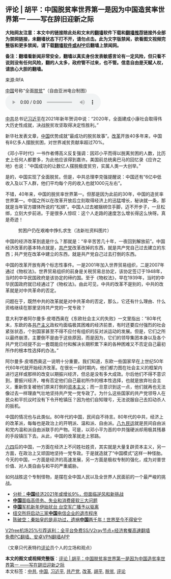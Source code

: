  <h2>评论 | 胡平：中国脱贫率世界第一是因为中国造贫率世界第一 ——写在辞旧迎新之际</h2> <p class="notice"><b>大陆网友注意：本文中的链接除此处和文末的<a href="https://github.com/bannedbook/fanqiang" >翻墙</a>软件下载和<a href="https://github.com/killgcd/justmysocks/blob/master/README.md">翻墙推荐</a>链接外全部为禁网链接，未翻墙状态下打不开，请勿点击。此为文字版禁闻，欲看图文视频完整版和更多禁闻，请下载<a href="https://github.com/bannedbook/fanqiang">翻墙软件或APP</a>后翻墙上禁闻网。</p><p>备注：翻墙看新闻非常安全，翻墙以真实身份发表敏感言论有一定风险，但只看不说则没有任何风险，翻的人太多，政府管不过来，也不管。信息自由是天赋人权，请放心大胆的翻墙。</b></p>  <div class="entry"> <p>来源:RFA</p> <p><a href="https://www.bannedbook.org/bnews/tag/%E4%B8%AD%E5%9B%BD/" class="st_tag internal_tag" rel="tag" title="标签 中国 下的日志">中国</a>号称“全面<a href="https://www.bannedbook.org/bnews/tag/%E8%84%B1%E8%B4%AB/" class="st_tag internal_tag" rel="tag" title="标签 脱贫 下的日志">脱贫</a>”（自由亚洲电台制图）             <audio controls="controls" preload="metadata" src="https://www.rfa.org/mandarin/pinglun/huping/hp-12312020145247.html/@@stream" type="audio/mpeg"></audio></p> <p><a href="https://www.bannedbook.org/bnews/tag/%e4%b8%ad%e5%85%b1/" class="st_tag internal_tag" rel="tag" title="标签 中共 下的日志">中共</a>总书记<a href="https://www.bannedbook.org/bnews/tag/%e4%b9%a0%e8%bf%91%e5%b9%b3/" class="st_tag internal_tag" rel="tag" title="标签 习近平 下的日志">习近平</a>在2021年新年贺词中说：“2020年，全面建成小康社会取得伟大历史性成就，决战脱贫攻坚取得决定性胜利。”</p> <p>新华社发表文章，<span class='wp_keywordlink_affiliate'><a href="https://www.bannedbook.org/" title="中国" target="_blank">中国</a></span>优势成就“最成功的脱贫故事”。<a href="https://www.bannedbook.org/bnews/tag/%e6%94%b9%e9%9d%a9/" class="st_tag internal_tag" rel="tag" title="标签 改革 下的日志">改革</a>开放40多年来，中国有8亿多人摆脱贫困，对世界减贫贡献率超过70%。</p>  <p>《邓小平时代》一书作者傅高义反复强调：因邓小平而得以脱离贫困的人数，比历史上任何人都要多，为此他应该得到嘉许。美国前总统奥巴马的回忆录《应许之地》也说：“中国成功的让数亿人摆脱极度贫穷，实属人类一大创举。”</p> <p>是的，中国实现了全面脱贫。但是，中共总理李克强提醒说：中国还有“6亿中低收入及以下人群，他们平均每个月的收入也就1000元左右”。</p> <p>不错，40年来，中国的脱贫率世界第一。但那是因为此前的30年，中国的造贫率世界第一。中国之所以在改革开放后立刻取得经济上的迅猛增长，秘诀就一条，那就是当年官方媒体所说的“松绑”。中国人过去被捆绑住手脚，迈不开步子，一旦松绑，立刻大步前进。于是很多人惊叹：这个人走路的速度怎么增长得这么快呀。真是奇迹！</p> <p><figure> <figcaption>贫困户仍在艰难中挣扎求生（法新社资料图片）</figcaption></figure> </p>  <p>中国的经济改革到底是什么？那就是：“辛辛苦苦几十年，一夜回到解放前”。中国经济改革的基本特点就是，<a href="https://www.bannedbook.org/bnews/tag/%e5%85%b1%e4%ba%a7%e5%85%9a/" class="st_tag internal_tag" rel="tag" title="标签 共产党 下的日志">共产党</a>改革改掉的东西，就是共产党自己过去建立的东西；共产党在改革中建立的东西，就是共产党自己过去打倒的东西。</p> <p>中国的改革开放有两个标志性事件。一是2001年加入世界贸易组织，二是2007年通过《物权法》。世界贸易组织的前身是关税贸易总协定，该协定签订于1948年，当时的中华民国政府是该协定的缔约国。至于《物权法》，早在1939年，当时的中华民国政府就已经通过了《物权法》。由此可见，中共的改革不是别的，中共的改革就是对中共革命的否定。</p> <p>问题在于，既然中共的改革就是对中共革命的否定，那么，它还有什么理由、什么资格继续在那里坚持共产党的一党专政？</p> <p>意大利学者阿尔曼多·皮塔西奥在《东欧社会主义的失败》一文里指出：“80年代末，东欧的各<span class='wp_keywordlink'><a href="https://www.bannedbook.org/forum2/topic6177.html" title="《共产主义的终极目的》" target="_blank">共产主义</a></span>政权均面临极其困难的经济前景，有时还要应付强烈的社会紧张状态，个别国家甚至不得不应付有组织的反对派运动的发展。但是，它们之所以最终崩溃，主要倒不是由于这些原因，而是因为，它们的领导集团本身以及各个共产党已经提不出一套既能应付和解决长期积累下来的各种困难又不否定自己最初所作的根本性选择的办法。”</p>  <p>阿尔曼多·皮塔西奥这一说明十分重要。我们知道，东欧一些国家早在上世纪50年代60年代就开始经济改革。在很长一段时期内，他们都力图在社会主义的框架内进行这样或那样的改变以期振兴经济，但总是没有多大成效。尔后他们不得不意识到，要振兴经济，唯有否定他们自己最初所作的根本性选择，也就是放弃社会主义，重新恢复被他们原来打倒的<span class='wp_keywordlink'><a href="https://www.bannedbook.org/forum2/topic920.html" title="资本主义与自由" target="_blank">资本主义</a></span>；而一旦意识到这一点，他们就再也无法像过去一样理直气壮地坚持共产党一党专政了。为什么这些国家的共产党领导人在民众和平抗议时没有下令开枪镇压？因为他们自知理亏，无法说服自己去扣动杀人的扳机。</p> <p>中国的情况也与此类似。80年代的中国，民间自不待言。80年代的中共，经济上的改革派，每每也是政治上的开明派、温和派、自由派。<span class='wp_keywordlink'><a href="https://www.bannedbook.org/forum2/topic732.html" title="八九民運史  陈小雅  著" target="_blank">八九民运</a></span>就是民间自由派和党内温和派自由派联手的产物。可是，以邓小平为首的中共强硬派却用极其残暴的手段镇压下去。从此，中国的改革就走上邪路。</p> <p><span class='wp_keywordlink'><a href="https://www.bannedbook.org/forum2/topic2509.html" title="《中国六四真相》" target="_blank">六四</a></span>后的中国，一方面在经济上不问姓社姓资，其实就是大量复辟资本主义，另一方面，在政治上又顽固地坚持一党专政。于是就造就了“中国模式”这样一种怪胎。今天的中国，一方面是经济的高速发展，另一方面是极权专制的强化，成为对普世价值、对人类自由与和平的严重威胁。</p> <p>如何战胜这个专制怪物，是摆在全中国人民以及全世界人民面前的一个最严峻的挑战。</p>  <ul class='op-related-articles' title='相关阅读'> <li><a href='https://www.bannedbook.org/bnews/headline/20210102/1459367.html' target='_blank'>分析：<b>中国</b>经济2021年或增长9%，但面临逆风和新挑战</a></li> <li><a href='https://www.bannedbook.org/bnews/comments/20210102/1459363.html' target='_blank'><b>中国</b>面临高债务、失业和消费疲软三大问题</a></li> <li><a href='https://www.bannedbook.org/bnews/taiwannews/20210102/1459362.html' target='_blank'><b>中国</b>军机新年伊始扰台 台空军广播予以驱离</a></li> <li><a href='https://www.bannedbook.org/bnews/comments/20210102/1459352.html' target='_blank'>纽交所将启动三家<b>中国</b>电信企业的退市程序</a></li> <li><a href='https://www.bannedbook.org/bnews/cbnews/20210102/1459345.html' target='_blank'>陈破空：秦始皇的是非功过，遗祸<b>中国</b>两千年！世界至今不得安宁</a></li> </ul> <p class="texttj"> <a href="https://github.com/bannedbook/fanqiang/wiki/V2ray%E6%9C%BA%E5%9C%BA" target="_blank">V2free机场25%引荐返利：全平台免费SS/V2ray节点+经济套餐高速翻墙</a><br/> <a href="https://github.com/bannedbook/fanqiang/wiki/%E7%A6%81%E9%97%BB%E7%BD%91%E5%AE%89%E5%8D%93%E7%BF%BB%E5%A2%99%E6%96%B0%E9%97%BBAPP" target="_blank">免费PC翻墙、安卓VPN翻墙APP</a></p><p>（文章只代表特约<span class='wp_keywordlink_affiliate'><a href="https://www.bannedbook.org/bnews/comments/" title="新闻评论" target="_blank">评论</a></span>员个人的立场和观点）</p><a name='sharetosocial'></a>       <div><b>本文的图文或视频完整版</b>：<a href='https://www.bannedbook.org/bnews/comments/20210102/1459385.html'>评论 | 胡平：中国脱贫率世界第一是因为中国造贫率世界第一 ——写在辞旧迎新之际</a></div>  </div><!--END ENTRY--> <div class="postfooter"> <div>本文标签：<a href="https://www.bannedbook.org/bnews/tag/%e4%b8%ad%e5%85%b1/" rel="tag">中共</a>, <a href="https://www.bannedbook.org/bnews/tag/%E4%B8%AD%E5%9B%BD/" rel="tag">中国</a>, <a href="https://www.bannedbook.org/bnews/tag/%e4%b9%a0%e8%bf%91%e5%b9%b3/" rel="tag">习近平</a>, <a href="https://www.bannedbook.org/bnews/tag/%e5%85%b1%e4%ba%a7%e5%85%9a/" rel="tag">共产党</a>, <a href="https://www.bannedbook.org/bnews/tag/%e6%94%b9%e9%9d%a9/" rel="tag">改革</a>, <a href="https://www.bannedbook.org/bnews/tag/%e8%83%a1%e5%b9%b3/" rel="tag">胡平</a>, <a href="https://www.bannedbook.org/bnews/tag/%E8%84%B1%E8%B4%AB/" rel="tag">脱贫</a>, <a href="https://www.bannedbook.org/bnews/tag/%E8%AF%84%E8%AE%BA/" rel="tag">评论</a></div>  </div><!--END POSTFOOTER--> 